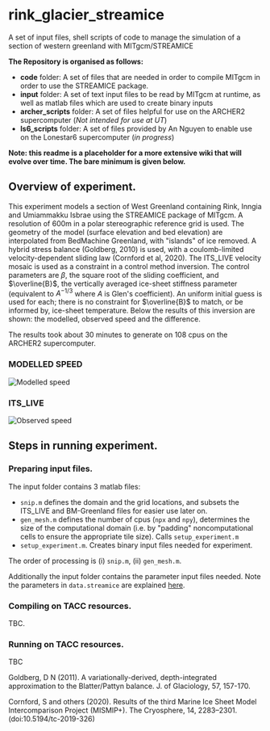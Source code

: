 # rink_glacier_streamice
A set of input files, shell scripts of code to manage the simulation of a section of western greenland with MITgcm/STREAMICE

**The Repository is organised as follows:**
- **code** folder: A set of files that are needed in order to compile MITgcm in order to use the STREAMICE package.
- **input** folder: A set of text input files to be read by MITgcm at runtime, as well as matlab files which are used to create binary inputs
- **archer_scripts** folder: A set of files helpful for use on the ARCHER2 supercomputer (*Not intended for use at UT*)
- **ls6_scripts** folder: A set of files provided by An Nguyen to enable use on the Lonestar6 supercomputer (*in progress*)

**Note: this readme is a placeholder for a more extensive wiki that will evolve over time. The bare minimum is given below.**

## Overview of experiment.

This experiment models a section of West Greenland containing Rink, Inngia and Umiammakku Isbrae using the STREAMICE package of MITgcm. A resolution of 600m in a polar stereographic reference grid is used. The geometry of the model (surface elevation and bed elevation) are interpolated from BedMachine Greenland, with "islands" of ice removed. A hybrid stress balance (Goldberg, 2010) is used, with a coulomb-limited velocity-dependent sliding law (Cornford et al, 2020). The ITS_LIVE velocity mosaic is used as a constraint in a control method inversion. The control parameters are $\beta$, the square root of the sliding coefficient, and $\overline{B}$, the vertically averaged ice-sheet stiffness parameter (equivalent to $A^{-1/3}$ where $A$ is Glen's coefficient). An uniform initial guess is used for each; there is no constraint for $\overline{B}$ to match, or be informed by, ice-sheet temperature. Below the results of this inversion are shown: the modelled, observed speed and the difference.

The results took about 30 minutes to generate on 108 cpus on the ARCHER2 supercomputer.

### MODELLED SPEED
![Modelled speed](https://www.geos.ed.ac.uk/~dgoldber/rink_figs/temp.png)

### ITS_LIVE
![Observed speed](https://www.geos.ed.ac.uk/~dgoldber/rink_figs/temp_obs.png)


## Steps in running experiment.

### Preparing input files.

The input folder contains 3 matlab files:
- `snip.m` defines the domain and the grid locations, and subsets the ITS_LIVE and BM-Greenland files for easier use later on.
- `gen_mesh.m` defines the number of cpus (`npx` and `npy`), determines the size of the computational domain (i.e. by "padding" noncomputational cells to ensure the appropriate tile size). Calls `setup_experiment.m`
- `setup_experiment.m`. Creates binary input files needed for experiment. 

The order of processing is (i) `snip.m`, (ii) `gen_mesh.m`.

Additionally the input folder contains the parameter input files needed. Note the parameters in `data.streamice` are explained [here](https://mitgcm.readthedocs.io/en/latest/phys_pkgs/streamice.html).

### Compiling on TACC resources.

TBC.

### Running on TACC resources.

TBC



Goldberg, D N (2011). A variationally-derived, depth-integrated approximation to the Blatter/Pattyn balance. J. of Glaciology, 57, 157-170.

Cornford, S and others (2020). Results of the third Marine Ice Sheet Model Intercomparison Project (MISMIP+). The Cryosphere, 14, 2283–2301. (doi:10.5194/tc-2019-326)
